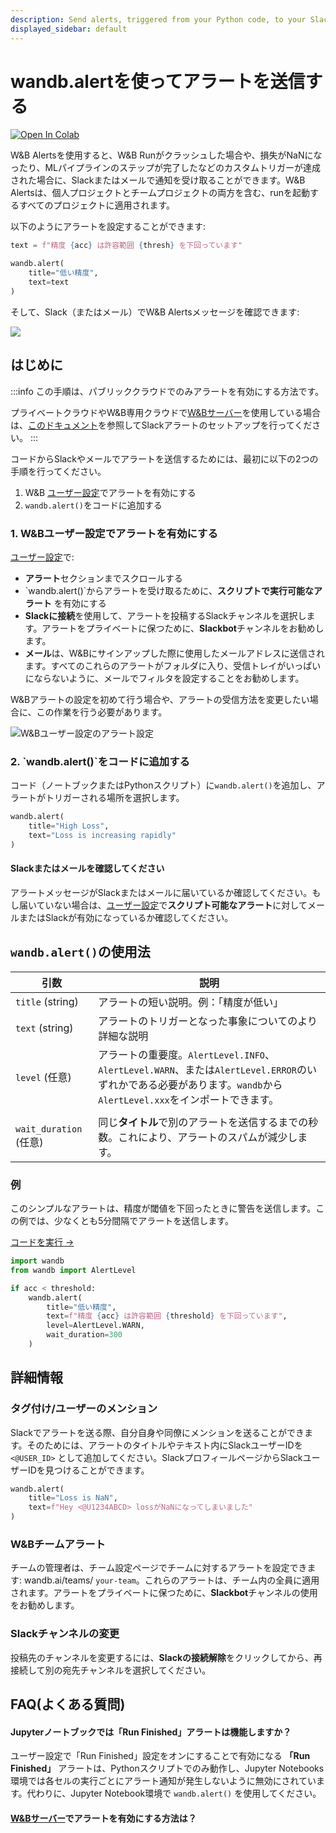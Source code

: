 ```yaml
---
description: Send alerts, triggered from your Python code, to your Slack or email
displayed_sidebar: default
---
```


# wandb.alertを使ってアラートを送信する

<head>
  <title>Pythonコードからアラートを送信する</title>
</head>


[![Open In Colab](https://colab.research.google.com/assets/colab-badge.svg)](http://wandb.me/alerts-colab)

W&B Alertsを使用すると、W&B Runがクラッシュした場合や、損失がNaNになったり、MLパイプラインのステップが完了したなどのカスタムトリガーが達成された場合に、Slackまたはメールで通知を受け取ることができます。W&B Alertsは、個人プロジェクトとチームプロジェクトの両方を含む、runを起動するすべてのプロジェクトに適用されます。

以下のようにアラートを設定することができます:

```python
text = f"精度 {acc} は許容範囲 {thresh} を下回っています"

wandb.alert(
    title="低い精度", 
    text=text
)
```

そして、Slack（またはメール）でW&B Alertsメッセージを確認できます:

![](/images/track/send_alerts_slack.png)
## はじめに

:::info
この手順は、パブリッククラウドでのみアラートを有効にする方法です。

プライベートクラウドやW&B専用クラウドで[W&Bサーバー](../hosting/intro.md)を使用している場合は、[このドキュメント](../hosting/slack-alerts.md)を参照してSlackアラートのセットアップを行ってください。
:::

コードからSlackやメールでアラートを送信するためには、最初に以下の2つの手順を行ってください。

1. W&B [ユーザー設定](https://wandb.ai/settings)でアラートを有効にする
2. `wandb.alert()`をコードに追加する

### 1. W&Bユーザー設定でアラートを有効にする

[ユーザー設定](https://wandb.ai/settings)で:

* **アラート**セクションまでスクロールする
* \`wandb.alert()\`からアラートを受け取るために、**スクリプトで実行可能なアラート** を有効にする
* **Slackに接続**を使用して、アラートを投稿するSlackチャンネルを選択します。アラートをプライベートに保つために、**Slackbot**チャンネルをお勧めします。
* **メール**は、W&Bにサインアップした際に使用したメールアドレスに送信されます。すべてのこれらのアラートがフォルダに入り、受信トレイがいっぱいにならないように、メールでフィルタを設定することをお勧めします。

W&Bアラートの設定を初めて行う場合や、アラートの受信方法を変更したい場合に、この作業を行う必要があります。

![W&Bユーザー設定のアラート設定](/images/track/demo_connect_slack.png)

### 2. \`wandb.alert()\`をコードに追加する

コード（ノートブックまたはPythonスクリプト）に`wandb.alert()`を追加し、アラートがトリガーされる場所を選択します。

```python
wandb.alert(
    title="High Loss", 
    text="Loss is increasing rapidly"
)
```

#### Slackまたはメールを確認してください

アラートメッセージがSlackまたはメールに届いているか確認してください。もし届いていない場合は、[ユーザー設定](https://wandb.ai/settings)で**スクリプト可能なアラート**に対してメールまたはSlackが有効になっているか確認してください。

## `wandb.alert()`の使用法

| 引数                         | 説明                                                                                                                                             |
| -------------------------- | ------------------------------------------------------------------------------------------------------------------------------------------------- |
| `title` (string)          | アラートの短い説明。例：「精度が低い」                                                                                                           |
| `text` (string)            | アラートのトリガーとなった事象についてのより詳細な説明                                                                                              |
| `level` (任意)             | アラートの重要度。`AlertLevel.INFO`、`AlertLevel.WARN`、または`AlertLevel.ERROR`のいずれかである必要があります。`wandb`から`AlertLevel.xxx`をインポートできます。 |
|                            |                                                                                                                                                   |
| `wait_duration` (任意)     | 同じ**タイトル**で別のアラートを送信するまでの秒数。これにより、アラートのスパムが減少します。                                                       |

### 例

このシンプルなアラートは、精度が閾値を下回ったときに警告を送信します。この例では、少なくとも5分間隔でアラートを送信します。

[コードを実行 →](http://wandb.me/alerts)

```python
import wandb
from wandb import AlertLevel

if acc < threshold:
    wandb.alert(
        title="低い精度", 
        text=f"精度 {acc} は許容範囲 {threshold} を下回っています",
        level=AlertLevel.WARN,
        wait_duration=300
    )
```

## 詳細情報

### タグ付け/ユーザーのメンション

Slackでアラートを送る際、自分自身や同僚にメンションを送ることができます。そのためには、アラートのタイトルやテキスト内にSlackユーザーIDを `<@USER_ID>` として追加してください。SlackプロフィールページからSlackユーザーIDを見つけることができます。

```python
wandb.alert(
    title="Loss is NaN", 
    text=f"Hey <@U1234ABCD> lossがNaNになってしまいました"
)
```

### W&Bチームアラート

チームの管理者は、チーム設定ページでチームに対するアラートを設定できます: wandb.ai/teams/ `your-team`。これらのアラートは、チーム内の全員に適用されます。アラートをプライベートに保つために、**Slackbot**チャンネルの使用をお勧めします。

### Slackチャンネルの変更

投稿先のチャンネルを変更するには、**Slackの接続解除**をクリックしてから、再接続して別の宛先チャンネルを選択してください。
## FAQ(よくある質問)



#### Jupyterノートブックでは「Run Finished」アラートは機能しますか？



ユーザー設定で「Run Finished」設定をオンにすることで有効になる **「Run Finished」** アラートは、Pythonスクリプトでのみ動作し、Jupyter Notebooks環境では各セルの実行ごとにアラート通知が発生しないように無効にされています。代わりに、Jupyter Notebook環境で `wandb.alert()` を使用してください。



#### [W&Bサーバー](../hosting/intro.md)でアラートを有効にする方法は？



<!-- 自分でW&Bサーバーをホストしている場合は、Slackアラートを有効にする前に、[この手順](../../hosting/setup/configuration#slack)に従って設定する必要があります。 -->